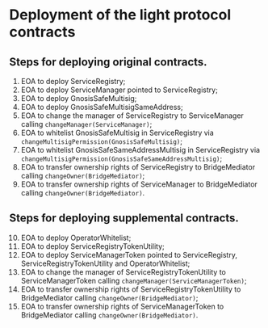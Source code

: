 # Deployment of the light protocol contracts
## Steps for deploying original contracts.
1. EOA to deploy ServiceRegistry;
2. EOA to deploy ServiceManager pointed to ServiceRegistry;
3. EOA to deploy GnosisSafeMultisig;
4. EOA to deploy GnosisSafeMultisigSameAddress;
5. EOA to change the manager of ServiceRegistry to ServiceManager calling `changeManager(ServiceManager)`;
6. EOA to whitelist GnosisSafeMultisig in ServiceRegistry via `changeMultisigPermission(GnosisSafeMultisig)`;
7. EOA to whitelist GnosisSafeSameAddressMultisig in ServiceRegistry via `changeMultisigPermission(GnosisSafeSameAddressMultisig)`;
8. EOA to transfer ownership rights of ServiceRegistry to BridgeMediator calling `changeOwner(BridgeMediator)`;
9. EOA to transfer ownership rights of ServiceManager to BridgeMediator calling `changeOwner(BridgeMediator)`.

## Steps for deploying supplemental contracts.
10. EOA to deploy OperatorWhitelist;
11. EOA to deploy ServiceRegistryTokenUtility;
12. EOA to deploy ServiceManagerToken pointed to ServiceRegistry, ServiceRegistryTokenUtility and OperatorWhitelist;
13. EOA to change the manager of ServiceRegistryTokenUtility to ServiceManagerToken calling `changeManager(ServiceManagerToken)`;
14. EOA to transfer ownership rights of ServiceRegistryTokenUtility to BridgeMediator calling `changeOwner(BridgeMediator)`;
15. EOA to transfer ownership rights of ServiceManagerToken to BridgeMediator calling `changeOwner(BridgeMediator)`.